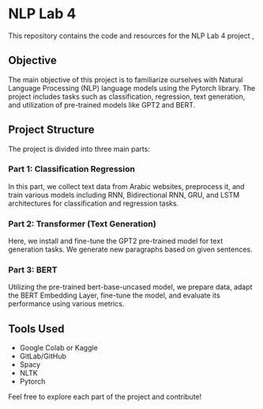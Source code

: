 # NLP Lab 4

This repository contains the code and resources for the NLP Lab 4 project ,

## Objective

The main objective of this project is to familiarize ourselves with Natural Language Processing (NLP) language models using the Pytorch library. The project includes tasks such as classification, regression, text generation, and utilization of pre-trained models like GPT2 and BERT.

## Project Structure

The project is divided into three main parts:

### Part 1: Classification Regression

In this part, we collect text data from Arabic websites, preprocess it, and train various models including RNN, Bidirectional RNN, GRU, and LSTM architectures for classification and regression tasks.

### Part 2: Transformer (Text Generation)

Here, we install and fine-tune the GPT2 pre-trained model for text generation tasks. We generate new paragraphs based on given sentences.

### Part 3: BERT

Utilizing the pre-trained bert-base-uncased model, we prepare data, adapt the BERT Embedding Layer, fine-tune the model, and evaluate its performance using various metrics.


## Tools Used

- Google Colab or Kaggle
- GitLab/GitHub
- Spacy
- NLTK
- Pytorch

Feel free to explore each part of the project and contribute!

